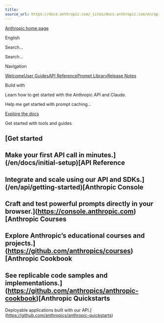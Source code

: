 ```yaml
---
title: 
source_url: https://docs.anthropic.com/_sites/docs.anthropic.com/en/api/messages-streaming/
---
```


[Anthropic home page](/)

English

Search...

Search...

Navigation

[Welcome](/en/home)[User Guides](/en/docs/welcome)[API Reference](/en/api/getting-started)[Prompt Library](/en/prompt-library/library)[Release Notes](/en/release-notes/overview)

Build with

Learn how to get started with the Anthropic API and Claude.

Help me get started with prompt caching…

[Explore the docs](/en/docs/welcome)

Get started with tools and guides

[Get started
-----------

Make your first API call in minutes.](/en/docs/initial-setup)[API Reference
-------------

Integrate and scale using our API and SDKs.](/en/api/getting-started)[Anthropic Console
-----------------

Craft and test powerful prompts directly in your browser.](https://console.anthropic.com)[Anthropic Courses
-----------------

Explore Anthropic’s educational courses and projects.](https://github.com/anthropics/courses)[Anthropic Cookbook
------------------

See replicable code samples and implementations.](https://github.com/anthropics/anthropic-cookbook)[Anthropic Quickstarts
---------------------

Deployable applications built with our API.](https://github.com/anthropics/anthropic-quickstarts)